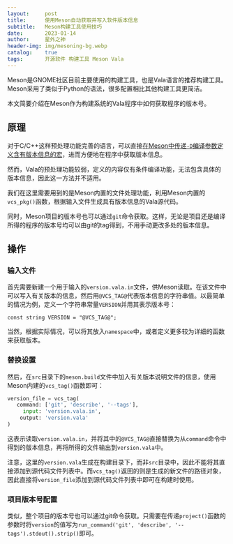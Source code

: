 ```yaml
---
layout:     post
title:      使用Meson自动获取并写入软件版本信息
subtitle:   Meson构建工具使用技巧
date:       2023-01-14
author:     星外之神
header-img: img/mesoning-bg.webp
catalog:    true
tags:       开源软件 构建工具 Meson Vala
---
```


Meson是GNOME社区目前主要使用的构建工具，也是Vala语言的推荐构建工具。Meson采用了类似于Python的语法，很多配置相比其他构建工具更简洁。

本文简要介绍在Meson作为构建系统的Vala程序中如何获取程序的版本号。

## 原理

对于C/C++这样预处理功能完善的语言，可以直接[在Meson中传递`-D`编译参数定义含有版本信息的宏](https://github.com/mesonbuild/meson/issues/4144)，进而方便地在程序中获取版本信息。

然而，Vala的预处理功能较弱，定义的内容仅有条件编译功能，无法包含具体的版本信息，因此这一方法并不适用。

我们在这里需要用到的是Meson内置的文件处理功能，利用Meson内置的`vcs_pkg()`函数，根据输入文件生成具有版本信息的Vala源代码。

同时，Meson项目的版本号也可以通过`git`命令获取。这样，无论是项目还是编译所得的程序的版本号均可以由git的tag得到，不用手动更改多处的版本信息。

## 操作

### 输入文件

首先需要新建一个用于输入的`version.vala.in`文件，供Meson读取。在该文件中可以写入有关版本的信息，然后用`@VCS_TAG@`代表版本信息的字符串值。以最简单的情况为例，定义一个字符串常量`VERSION`并用其表示版本号：
```vala
const string VERSION = "@VCS_TAG@";
```

当然，根据实际情况，可以将其放入`namespace`中，或者定义更多较为详细的函数来获取版本。

### 替换设置

然后，在`src`目录下的`meson.build`文件中加入有关版本说明文件的信息，使用Meson内建的`vcs_tag()`函数即可：
```py
version_file = vcs_tag(
   command: ['git', 'describe', '--tags'],
     input: 'version.vala.in',
    output: 'version.vala'
)
```

这表示读取`version.vala.in`，并将其中的`@VCS_TAG@`直接替换为从`command`命令中得到的版本信息，再将所得的文件输出到`version.vala`中。

注意，这里的`version.vala`生成在构建目录下，而非`src`目录中，因此不能将其直接添加到源代码文件列表中。而`vcs_tag()`返回的则是生成的新文件的路径对象，因此直接将`version_file`添加到源代码文件列表中即可在构建时使用。

### 项目版本号配置

类似，整个项目的版本号也可以通过git命令获取。只需要在传递`project()`函数的参数时将`version`的值写为`run_command('git', 'describe', '--tags').stdout().strip()`即可。
